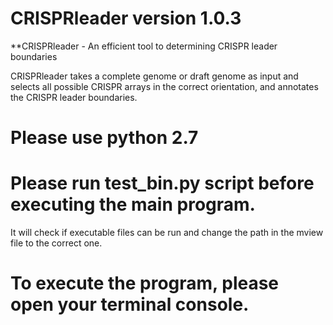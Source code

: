# CRISPRleader version 1.0.3
 **CRISPRleader - An efficient tool to determining CRISPR leader boundaries

CRISPRleader takes a complete genome or draft genome as input and selects all possible CRISPR arrays in the correct orientation, and annotates the CRISPR leader boundaries. 

# Please use python 2.7
# Please run test_bin.py script before executing the main program.
It will check if executable files can be run and change the path in the mview file to the correct one.

# To execute the program, please open your terminal console.

